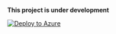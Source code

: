 **This project is under development**

[![Deploy to Azure](https://aka.ms/deploytoazurebutton)](https://portal.azure.com/#create/Microsoft.Template/uri/https://github.com/logzio/logzio-azure-serverless-py/blob/master/deployments/azuredeploylogs.json)
